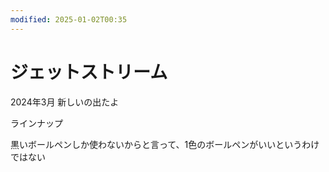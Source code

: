 ```yaml
---
modified: 2025-01-02T00:35
---
```

# ジェットストリーム

2024年3月 新しいの出たよ

ラインナップ

黒いボールペンしか使わないからと言って、1色のボールペンがいいというわけではない